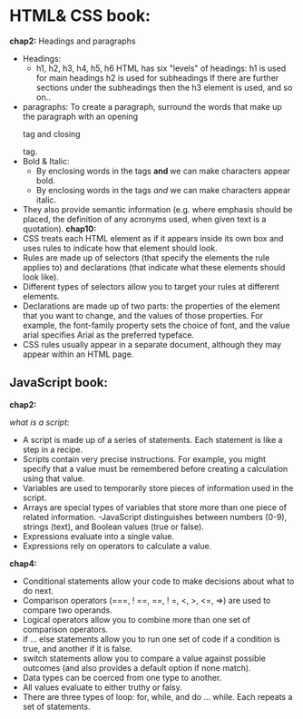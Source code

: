 # HTML& CSS book:
**chap2:**
Headings and paragraphs
- Headings:
  - h1, h2, h3, h4, h5, h6
HTML has six "levels" of headings:
h1 is used for main headings h2 is used for subheadings If there are further sections under the subheadings then the h3 element is used, and so on..
- paragraphs: To create a paragraph, surround the words that make up the paragraph with an opening <p> tag and closing </p> tag.
- Bold & Italic: 
  - By enclosing words in the tags <b> and </b> we can make characters appear bold.
  - By enclosing words in the tags <i> and </i> we can make characters appear italic.
- They also provide semantic information (e.g. where emphasis should be placed, the definition of any acronyms used, when given text is a quotation).
**chap10:**
- CSS treats each HTML element as if it appears inside its own box and uses rules to indicate how that element should look.
- Rules are made up of selectors (that specify the elements the rule applies to) and declarations (that indicate what these elements    should look like).
- Different types of selectors allow you to target your rules at different elements.
- Declarations are made up of two parts: the properties of the element that you want to change, and the values of those              properties. For example, the font-family property sets the choice of font, and the value arial specifies Arial as the preferred         typeface.
- CSS rules usually appear in a separate document, although they may appear within an HTML page.

## JavaScript book:
**chap2:**

*what is a script:*
- A script is made up of a series of statements. Each statement is  like a step in a recipe. 
- Scripts contain very precise instructions. For example, you might specify that a value must be remembered before creating a        calculation using that value. 
- Variables are used to temporarily store pieces of information used in the script. 
- Arrays are special types of variables that store more than one  piece of related information. 
-JavaScript distinguishes between numbers (0-9), strings (text), and Boolean values (true or false). 
- Expressions evaluate into a single value. 
- Expressions rely on operators to calculate a value.

**chap4:**
- Conditional statements allow your code to make decisions about what to do next. 
- Comparison operators (===, ! ==, ==, ! =, <, >, <=, =>) are used to compare two operands. 
- Logical operators allow you to combine more than one set of comparison operators. 
- if ... else statements allow you to run one set of code if a condition is true, and another if it is false. 
- switch statements allow you to compare a value against possible outcomes (and also provides a default option if none match). 
- Data types can be coerced from one type to another. 
- All values evaluate to either truthy or falsy. 
- There are three types of loop: for, while, and do ... while. Each repeats a set of statements.

